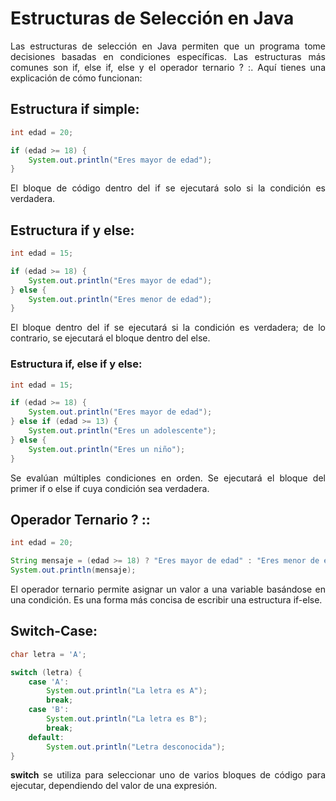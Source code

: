 <div align="justify">

# Estructuras de Selección en Java

Las estructuras de selección en Java permiten que un programa tome decisiones basadas en condiciones específicas. Las estructuras más comunes son if, else if, else y el operador ternario ? :. Aquí tienes una explicación de cómo funcionan:

## Estructura if simple:

```java
int edad = 20;

if (edad >= 18) {
    System.out.println("Eres mayor de edad");
}
```

El bloque de código dentro del if se ejecutará solo si la condición es verdadera.

## Estructura if y else:

```java
int edad = 15;

if (edad >= 18) {
    System.out.println("Eres mayor de edad");
} else {
    System.out.println("Eres menor de edad");
}
```

El bloque dentro del if se ejecutará si la condición es verdadera; de lo contrario, se ejecutará el bloque dentro del else.

### Estructura if, else if y else:

```java
int edad = 15;

if (edad >= 18) {
    System.out.println("Eres mayor de edad");
} else if (edad >= 13) {
    System.out.println("Eres un adolescente");
} else {
    System.out.println("Eres un niño");
}
```

Se evalúan múltiples condiciones en orden. Se ejecutará el bloque del primer if o else if cuya condición sea verdadera.

## Operador Ternario ? ::

```java
int edad = 20;

String mensaje = (edad >= 18) ? "Eres mayor de edad" : "Eres menor de edad";
System.out.println(mensaje);
```

El operador ternario permite asignar un valor a una variable basándose en una condición. Es una forma más concisa de escribir una estructura if-else.
## Switch-Case:

```java
char letra = 'A';

switch (letra) {
    case 'A':
        System.out.println("La letra es A");
        break;
    case 'B':
        System.out.println("La letra es B");
        break;
    default:
        System.out.println("Letra desconocida");
}
```

__switch__ se utiliza para seleccionar uno de varios bloques de código para ejecutar, dependiendo del valor de una expresión.



</div>